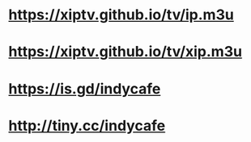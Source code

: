 # https://xiptv.github.io/tv/ip.m3u
# https://xiptv.github.io/tv/xip.m3u

# https://is.gd/indycafe
# http://tiny.cc/indycafe
